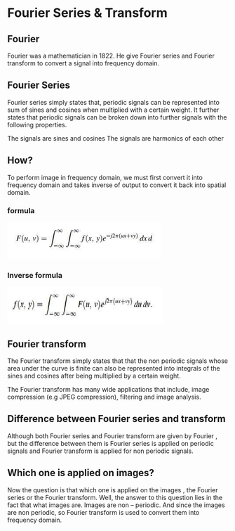 # Fourier Series & Transform

## Fourier

Fourier was a mathematician in 1822. He give Fourier series and Fourier transform to convert a signal into frequency domain.

## Fourier Series

Fourier series simply states that, periodic signals can be represented into sum of sines and cosines when multiplied with a certain weight. It further states that periodic signals can be broken down into further signals with the following properties.

The signals are sines and cosines
The signals are harmonics of each other

## How?

To perform image in frequency domain, we must first convert it into frequency domain and takes inverse of output to convert it back into spatial domain.

### formula

![](images/Fourier/fourier2.jpg)

### Inverse formula

![](images/Fourier/fourier3.jpg)

## Fourier transform

The Fourier transform simply states that that the non periodic signals whose area under the curve is finite can also be represented into integrals of the sines and cosines after being multiplied by a certain weight.

The Fourier transform has many wide applications that include, image compression (e.g JPEG compression), filtering and image analysis.

## Difference between Fourier series and transform

Although both Fourier series and Fourier transform are given by Fourier , but the difference between them is Fourier series is applied on periodic signals and Fourier transform is applied for non periodic signals.

## Which one is applied on images?

Now the question is that which one is applied on the images , the Fourier series or the Fourier transform. Well, the answer to this question lies in the fact that what images are. Images are non – periodic. And since the images are non periodic, so Fourier transform is used to convert them into frequency domain.

